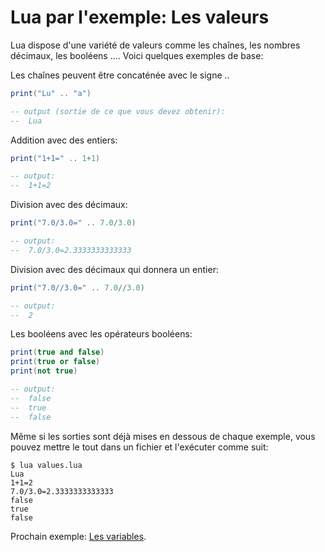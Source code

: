 # Lua par l'exemple: Les valeurs

Lua dispose d'une variété de valeurs comme les chaînes, les nombres décimaux, les booléens …. Voici quelques exemples de base:

Les chaînes peuvent être concaténée avec le signe ..

```lua
print("Lu" .. "a")

-- output (sortie de ce que vous devez obtenir):
--  Lua
```

Addition avec des entiers:
```lua
print("1+1=" .. 1+1)

-- output:
--  1+1=2
```

Division avec des décimaux:
```lua
print("7.0/3.0=" .. 7.0/3.0)

-- output:
--  7.0/3.0=2.3333333333333
```

Division avec des décimaux qui donnera un entier:
```lua
print("7.0//3.0=" .. 7.0//3.0)

-- output:
--  2
```

Les booléens avec les opérateurs booléens:
```lua
print(true and false)
print(true or false)
print(not true)

-- output:
--  false
--  true
--  false
```

Même si les sorties sont déjà mises en dessous de chaque exemple, vous pouvez mettre le tout dans un fichier et l'exécuter comme suit:

```shell
$ lua values.lua
Lua
1+1=2
7.0/3.0=2.3333333333333
false
true
false
```

Prochain exemple: [Les variables](variables.md).